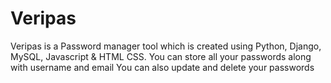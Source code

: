 # Veripas

Veripas is a Password manager tool which is created using Python, Django, MySQL, Javascript & HTML CSS.
You can store all your passwords along with username and email
You can also update and delete your passwords
